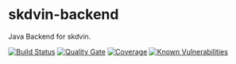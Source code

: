 # skdvin-backend
Java Backend for skdvin.


[![Build Status](https://travis-ci.org/skyYaga/skdvin-backend.svg?branch=master)](https://travis-ci.org/skyYaga/skdvin-backend)
[![Quality Gate](https://sonarcloud.io/api/project_badges/measure?project=in.skdv%3Askdvin-backend&metric=alert_status)](https://sonarcloud.io/dashboard/index/in.skdv:skdvin-backend)
[![Coverage](https://sonarcloud.io/api/project_badges/measure?project=in.skdv%3Askdvin-backend&metric=coverage)](https://sonarcloud.io/dashboard/index/in.skdv:skdvin-backend)
[![Known Vulnerabilities](https://snyk.io/test/github/skyYaga/skdvin-backend/badge.svg)](https://snyk.io/test/github/skyYaga/skdvin-backend)
